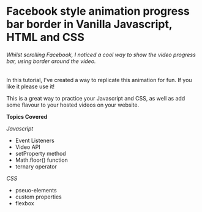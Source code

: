 # Facebook style animation progress bar border in Vanilla Javascript, HTML and CSS

###### Whilst scrolling Facebook, I noticed a cool way to show the video progress bar, using border around the video.

In this tutorial, I've created a way to replicate this animation for fun. If you like it please use it!

This is a great way to practice your Javascript and CSS, as well as add some flavour to your hosted videos on your website.

**Topics Covered**

*Javascript*
- Event Listeners
- Video API
- setProperty method
- Math.floor() function
- ternary operator

*CSS*
- pseuo-elements
- custom properties
- flexbox
